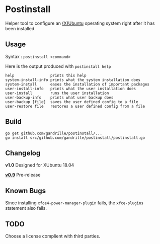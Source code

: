 # Postinstall

Helper tool to configure an [(X)Ubuntu](https://xubuntu.org/) operating system right after it has been installed.


## Usage

Syntax : `postinstall <command>`

Here is the output produced with `postinstall help` 

```
help                prints this help
system-install-info prints what the system installation does
system-install      eases the installation of important packages
user-install-info   prints what the user installation does
user-install        runs the user installation
user-backup-info    prints what user backup does
user-backup [file]  saves the user defined config to a file
user-restore file   restores a user defined config from a file
```


## Build

```
go get github.com/gandrille/postinstall/...
go install src/github.com/gandrille/postinstall/postinstall.go 
```


## Changelog

**v1.0** Designed for XUbuntu 18.04

**[v0.9](../../releases/tag/v0.9)** Pre-release


## Known Bugs

Since installing `xfce4-power-manager-plugin` fails, the `xfce-plugins` statement also fails.


## TODO

Choose a license complient with third parties.

